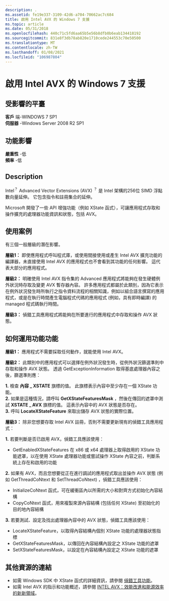 ```yaml
---
description: .
ms.assetid: fe19e337-3109-42d6-a704-70662ac7c684
title: 啟用 Intel AVX 的 Windows 7 支援
ms.topic: article
ms.date: 05/31/2018
ms.openlocfilehash: 440c71c5fd6aa65b5e56b8dfb0b6eab134418192
ms.sourcegitcommit: 831e8f3db78ab820e1710cede244553c70e50500
ms.translationtype: MT
ms.contentlocale: zh-TW
ms.lasthandoff: 01/08/2021
ms.locfileid: "106987804"
---
```

# <a name="enable-windows-7-support-for-intel-avx"></a>啟用 Intel AVX 的 Windows 7 支援

## <a name="affected-platforms"></a>受影響的平臺

 **客戶** 端-WINDOWS 7 SP1  
**伺服器** -Windows Server 2008 R2 SP1  


## <a name="feature-impact"></a>功能影響

 **嚴重性** -低  
**頻率** -低  





## <a name="description"></a>Description

Intel<sup>？</sup> Advanced Vector Extensions (AVX) <sup>？</sup> 是 Intel 架構的256位 SIMD 浮點數向量延伸。 它包含指令和註冊集合的延伸。

Microsoft 開發了一些 API 增強功能（例如 XState 函式），可讓應用程式存取和操作擴充的處理器功能資訊和狀態，包括 AVX。

## <a name="usage-scenarios"></a>使用案例

有三個一般層級的潛在影響。

**層級1：** 即使應用程式呼叫程式庫，或使用間接使用或產生 Intel AVX 擴充功能的編譯器，未直接使用 Intel AVX 的應用程式也不會看到其功能的任何影響。 這代表大部分的應用程式。

**層級2：** 明確使用 Intel AVX 指令集的 Advanced 應用程式將能夠在發生硬體例外狀況時存取及變更 AVX 暫存器內容。 許多應用程式都屬於此類別，因為它表示在例外狀況發生時所執行之指令資料流程的相關知識，例如以組合語言撰寫的應用程式，或是在執行時間產生電腦程式代碼的應用程式 (例如，具有即時編譯) 的 managed 程式碼執行時間。

**層級3：** 偵錯工具應用程式將能夠在所要進行的應用程式中存取和操作 AVX 狀態。

## <a name="how-to-leverage-feature-capabilities"></a>如何運用功能功能

**層級1：** 應用程式不需要採取任何動作，就能使用 Intel AVX。

**層級2：** 此類別中的應用程式可以選擇在例外狀況發生時，從例外狀況篩選準則中存取和操作 AVX 狀態。 透過 GetExceptionInformation 取得基底處理器內容之後，篩選準則應：

 **1.** 檢查 **內容 \_ XSTATE** 旗標的值。 此旗標表示內容中至少存在一個 XState 功能。  
**2.** 如果是這種情況，請呼叫 **GetXStateFeaturesMask** ，然後在傳回的遮罩中測試 **XSTATE \_ AVX** 旗標的值。 這表示內容中的 AVX 狀態是否存在。  
**3.** 呼叫 **LocateXStateFeature** 來取出儲存 AVX 狀態的實際位置。  

**層級3：** 除非您想要存取 Intel AVX 註冊，否則不需要更新現有的偵錯工具應用程式：

**1.** 若要判斷是否已啟用 AVX，偵錯工具應該使用：

-   GetEnabledXStateFeatures 在 x86 或 x64 處理器上取得啟用的 XState 功能遮罩，以在使用 XState 處理器功能或嘗試操作 XState 內容之前，判斷系統上存在和啟用的功能

  
**2.** 如果有 AVX，而且您想要從正在進行調試的應用程式取出並操作 AVX 狀態 (例如 GetThreadCoNtext 和 SetThreadCoNtext) ，偵錯工具應該使用：

-   InitializeCoNtext 函式，可在緩衝區內以所需的大小和對齊方式初始化內容結構
-   CopyCoNtext 函式，用來複製來源內容結構 (包括任何 XState) 至初始化的目的地內容結構

  
**3.** 若要測試、設定及找出處理器內容中的 AVX 狀態，偵錯工具應該使用：

-   LocateXStateFeature，以取得內容結構內個別 XState 功能的處理器狀態指標
-   GetXStateFeaturesMask，以傳回在內容結構內設定之 XState 功能的遮罩
-   SetXStateFeaturesMask，以設定在內容結構內設定之 XState 功能的遮罩

  


## <a name="links-to-other-resources"></a>其他資源的連結

-   如需 Windows SDK 中 XState 函式的詳細資訊，請參閱 [偵錯工具功能](../debug/debugging-functions.md)。
-   如需 Intel AVX 的指示和功能概述，請參閱 [INTEL AVX：效能改進和能源效率的新新領域](https://software.intel.com/articles/intel-avx-new-frontiers-in-performance-improvements-and-energy-efficiency/)。

 

 
